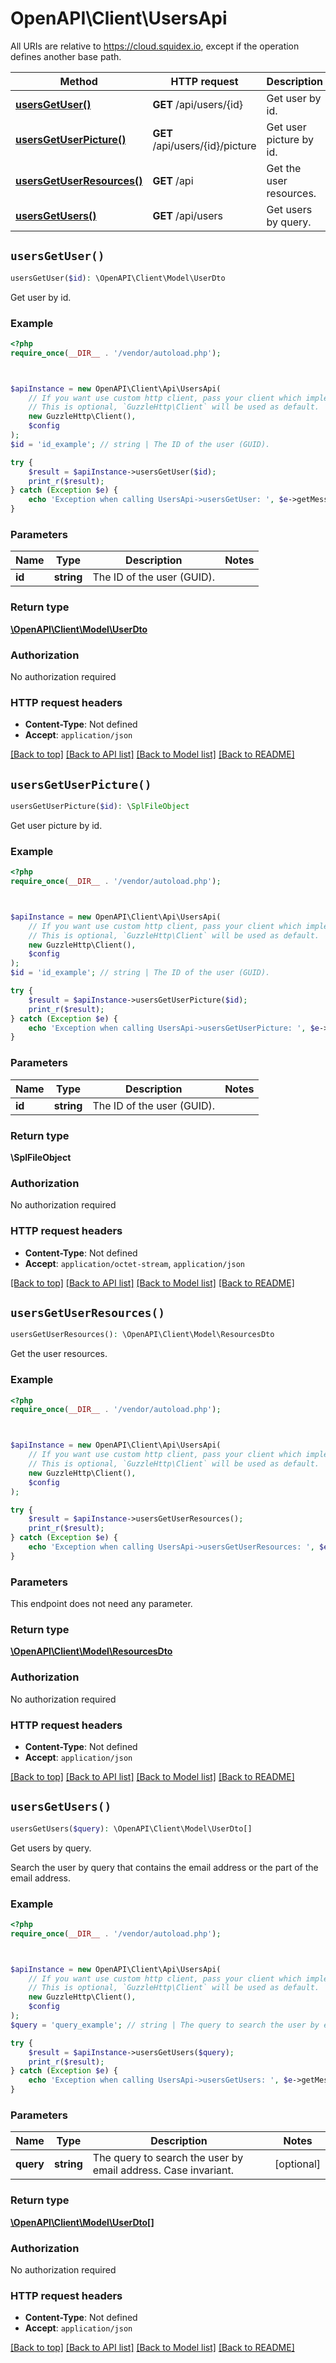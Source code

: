 # OpenAPI\Client\UsersApi

All URIs are relative to https://cloud.squidex.io, except if the operation defines another base path.

| Method | HTTP request | Description |
| ------------- | ------------- | ------------- |
| [**usersGetUser()**](UsersApi.md#usersGetUser) | **GET** /api/users/{id} | Get user by id. |
| [**usersGetUserPicture()**](UsersApi.md#usersGetUserPicture) | **GET** /api/users/{id}/picture | Get user picture by id. |
| [**usersGetUserResources()**](UsersApi.md#usersGetUserResources) | **GET** /api | Get the user resources. |
| [**usersGetUsers()**](UsersApi.md#usersGetUsers) | **GET** /api/users | Get users by query. |


## `usersGetUser()`

```php
usersGetUser($id): \OpenAPI\Client\Model\UserDto
```

Get user by id.

### Example

```php
<?php
require_once(__DIR__ . '/vendor/autoload.php');



$apiInstance = new OpenAPI\Client\Api\UsersApi(
    // If you want use custom http client, pass your client which implements `GuzzleHttp\ClientInterface`.
    // This is optional, `GuzzleHttp\Client` will be used as default.
    new GuzzleHttp\Client(),
    $config
);
$id = 'id_example'; // string | The ID of the user (GUID).

try {
    $result = $apiInstance->usersGetUser($id);
    print_r($result);
} catch (Exception $e) {
    echo 'Exception when calling UsersApi->usersGetUser: ', $e->getMessage(), PHP_EOL;
}
```

### Parameters

| Name | Type | Description  | Notes |
| ------------- | ------------- | ------------- | ------------- |
| **id** | **string**| The ID of the user (GUID). | |

### Return type

[**\OpenAPI\Client\Model\UserDto**](../Model/UserDto.md)

### Authorization

No authorization required

### HTTP request headers

- **Content-Type**: Not defined
- **Accept**: `application/json`

[[Back to top]](#) [[Back to API list]](../../README.md#endpoints)
[[Back to Model list]](../../README.md#models)
[[Back to README]](../../README.md)

## `usersGetUserPicture()`

```php
usersGetUserPicture($id): \SplFileObject
```

Get user picture by id.

### Example

```php
<?php
require_once(__DIR__ . '/vendor/autoload.php');



$apiInstance = new OpenAPI\Client\Api\UsersApi(
    // If you want use custom http client, pass your client which implements `GuzzleHttp\ClientInterface`.
    // This is optional, `GuzzleHttp\Client` will be used as default.
    new GuzzleHttp\Client(),
    $config
);
$id = 'id_example'; // string | The ID of the user (GUID).

try {
    $result = $apiInstance->usersGetUserPicture($id);
    print_r($result);
} catch (Exception $e) {
    echo 'Exception when calling UsersApi->usersGetUserPicture: ', $e->getMessage(), PHP_EOL;
}
```

### Parameters

| Name | Type | Description  | Notes |
| ------------- | ------------- | ------------- | ------------- |
| **id** | **string**| The ID of the user (GUID). | |

### Return type

**\SplFileObject**

### Authorization

No authorization required

### HTTP request headers

- **Content-Type**: Not defined
- **Accept**: `application/octet-stream`, `application/json`

[[Back to top]](#) [[Back to API list]](../../README.md#endpoints)
[[Back to Model list]](../../README.md#models)
[[Back to README]](../../README.md)

## `usersGetUserResources()`

```php
usersGetUserResources(): \OpenAPI\Client\Model\ResourcesDto
```

Get the user resources.

### Example

```php
<?php
require_once(__DIR__ . '/vendor/autoload.php');



$apiInstance = new OpenAPI\Client\Api\UsersApi(
    // If you want use custom http client, pass your client which implements `GuzzleHttp\ClientInterface`.
    // This is optional, `GuzzleHttp\Client` will be used as default.
    new GuzzleHttp\Client(),
    $config
);

try {
    $result = $apiInstance->usersGetUserResources();
    print_r($result);
} catch (Exception $e) {
    echo 'Exception when calling UsersApi->usersGetUserResources: ', $e->getMessage(), PHP_EOL;
}
```

### Parameters

This endpoint does not need any parameter.

### Return type

[**\OpenAPI\Client\Model\ResourcesDto**](../Model/ResourcesDto.md)

### Authorization

No authorization required

### HTTP request headers

- **Content-Type**: Not defined
- **Accept**: `application/json`

[[Back to top]](#) [[Back to API list]](../../README.md#endpoints)
[[Back to Model list]](../../README.md#models)
[[Back to README]](../../README.md)

## `usersGetUsers()`

```php
usersGetUsers($query): \OpenAPI\Client\Model\UserDto[]
```

Get users by query.

Search the user by query that contains the email address or the part of the email address.

### Example

```php
<?php
require_once(__DIR__ . '/vendor/autoload.php');



$apiInstance = new OpenAPI\Client\Api\UsersApi(
    // If you want use custom http client, pass your client which implements `GuzzleHttp\ClientInterface`.
    // This is optional, `GuzzleHttp\Client` will be used as default.
    new GuzzleHttp\Client(),
    $config
);
$query = 'query_example'; // string | The query to search the user by email address. Case invariant.

try {
    $result = $apiInstance->usersGetUsers($query);
    print_r($result);
} catch (Exception $e) {
    echo 'Exception when calling UsersApi->usersGetUsers: ', $e->getMessage(), PHP_EOL;
}
```

### Parameters

| Name | Type | Description  | Notes |
| ------------- | ------------- | ------------- | ------------- |
| **query** | **string**| The query to search the user by email address. Case invariant. | [optional] |

### Return type

[**\OpenAPI\Client\Model\UserDto[]**](../Model/UserDto.md)

### Authorization

No authorization required

### HTTP request headers

- **Content-Type**: Not defined
- **Accept**: `application/json`

[[Back to top]](#) [[Back to API list]](../../README.md#endpoints)
[[Back to Model list]](../../README.md#models)
[[Back to README]](../../README.md)
